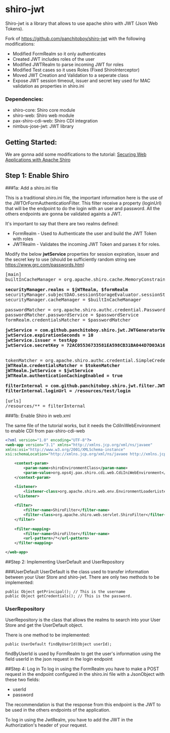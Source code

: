 # shiro-jwt

Shiro-jwt is a library that allows to use apache shiro with JWT (Json Web Tokens).

Fork of https://github.com/panchitoboy/shiro-jwt with the following modifications:

- Modified FormRealm so it only authenticates
- Created  JWT includes roles of the user
- Modified JWTRealm to parse incoming JWT for roles
- Modified Test cases so it uses Roles (Fixed ShiroInterceptor)
- Moved JWT Creation and Validation to a seperate class
- Expose JWT session timeout, issuer and secret key used for MAC validation as properties in shiro.ini

### Dependencies:
- shiro-core: Shiro core module
- shiro-web: Shiro web module
- pax-shiro-cdi-web: Shiro CDI integration
- nimbus-jose-jwt: JWT library

## Getting Started:

We are gonna add some modifications to the tutorial: [Securing Web Applications with Apache Shiro](http://shiro.apache.org/webapp-tutorial.html) 

## Step 1: Enable Shiro

###1a: Add a shiro.ini file

This is a traditional shiro.ini file, the important information here is the use of the JWTOrFormAuthenticationFilter. This filter receive a property (loginUrl) that will be the endpoint to do the login with an user and password. All the others endpoints are gonna be validated againts a JWT.

It's important to say that there are two realms defined:
- FormRealm - Used to Authenticate the user and build the JWT Token with roles
- JWTRealm - Validates the incoming JWT Token and parses it for roles.

Modify the below <b>jwtService</b> properties for session expiration, issuer and the secret key to use (should be sufficiently random string see https://www.grc.com/passwords.htm)


 
<pre>
[main]
builtInCacheManager = org.apache.shiro.cache.MemoryConstrainedCacheManager

<b>securityManager.realms = $jWTRealm, $formRealm</b>
securityManager.subjectDAO.sessionStorageEvaluator.sessionStorageEnabled = false
securityManager.cacheManager = $builtInCacheManager

passwordMatcher = org.apache.shiro.authc.credential.PasswordMatcher
passwordMatcher.passwordService = $passwordService 
formRealm.credentialsMatcher = $passwordMatcher

<b>jwtService = com.github.panchitoboy.shiro.jwt.JWTGeneratorVerifier
jwtService.expirationSeconds = 10
jwtService.issuer = testApp
jwtService.secretKey = 72AC05536733581EA598CB31BA044D7D03A16B6057093DCF2B780A505607FF7
</b>

tokenMatcher = org.apache.shiro.authc.credential.SimpleCredentialsMatcher
<b>jWTRealm.credentialsMatcher = $tokenMatcher
jWTRealm.jwtService = $jwtService
jWTRealm.authenticationCachingEnabled = true</b>

<b>filterInternal = com.github.panchitoboy.shiro.jwt.filter.JWTOrFormAuthenticationFilter</b>
<b>filterInternal.loginUrl = /resources/test/login</b>

[urls]
/resources/** = filterInternal
</pre>

###1b: Enable Shiro in web.xml

The same file of the tutorial works, but it needs the CdiIniWebEnvironment to enable CDI from pax-shiro-cdi-web
```xml
<?xml version="1.0" encoding="UTF-8"?>
<web-app version="3.1" xmlns="http://xmlns.jcp.org/xml/ns/javaee" 
xmlns:xsi="http://www.w3.org/2001/XMLSchema-instance" 
xsi:schemaLocation="http://xmlns.jcp.org/xml/ns/javaee http://xmlns.jcp.org/xml/ns/javaee/web-app_3_1.xsd">

    <context-param>
        <param-name>shiroEnvironmentClass</param-name>
        <param-value>org.ops4j.pax.shiro.cdi.web.CdiIniWebEnvironment</param-value>
    </context-param>

    <listener>
        <listener-class>org.apache.shiro.web.env.EnvironmentLoaderListener</listener-class>
    </listener>
 
    <filter>
        <filter-name>ShiroFilter</filter-name>
        <filter-class>org.apache.shiro.web.servlet.ShiroFilter</filter-class>
    </filter>
 
    <filter-mapping>
        <filter-name>ShiroFilter</filter-name>
        <url-pattern>/*</url-pattern>
    </filter-mapping>

</web-app>
```

##Step 2: Implementing UserDefault and UserRepository

###UserDefault 
UserDefault is the class used to transfer information between your User Store and shiro-jwt. There are only two methods to be implemented: 

    public Object getPrincipal(); // This is the username
    public Object getCredentials(); // This is the password.

### UserRepository
UserRepository is the class that allows the realms to search into your User Store and get the UserDefault object. 

There is one method to be implemented:

    public UserDefault findByUserId(Object userId);

findByUserId is used by FormRealm to get the user's information using the field userId in the json request in the login endpoint


##Step 4: Log in
To log in using the FormRealm you have to make a POST request in the endpoint configured in the shiro.ini file with a JsonObject with these two fields:
- userId
- password

The recommendation is that the response from this endpoint is the JWT to be used in the others endpoints of the application.

To log in using the JwtRealm, you have to add the JWT in the Authorization's header of your request.
